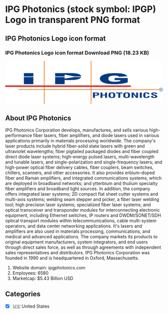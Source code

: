 # IPG Photonics (stock symbol: IPGP) Logo in transparent PNG format

## IPG Photonics Logo icon format

### IPG Photonics Logo icon format Download PNG (18.23 KB)

![IPG Photonics Logo icon format Download PNG (18.23 KB)](/img/orig/IPGP-30817997.png)

## About IPG Photonics

IPG Photonics Corporation develops, manufactures, and sells various high-performance fiber lasers, fiber amplifiers, and diode lasers used in various applications primarily in materials processing worldwide. The company's laser products include hybrid fiber-solid state lasers with green and ultraviolet wavelengths; fiber pigtailed packaged diodes and fiber coupled direct diode laser systems; high-energy pulsed lasers, multi-wavelength and tunable lasers, and single-polarization and single-frequency lasers; and high-power optical fiber delivery cables, fiber couplers, beam switches, chillers, scanners, and other accessories. It also provides erbium-doped fiber and Raman amplifiers, and integrated communications systems, which are deployed in broadband networks; and ytterbium and thulium specialty fiber amplifiers and broadband light sources. In addition, the company offers integrated laser systems; 2D compact flat sheet cutter systems and multi-axis systems; welding seam stepper and picker, a fiber laser welding tool; high precision laser systems; specialized fiber laser systems; and optical transceiver and transponder modules for interconnecting electronic equipment, including Ethernet switches, IP routers and DWDM/SONET/SDH optical transport modules within telecommunications, cable multi-system operators, and data center networking applications. It's lasers and amplifiers are also used in materials processing, communications, and medical and advanced applications. The company markets its products to original equipment manufacturers, system integrators, and end users through direct sales force, as well as through agreements with independent sales representatives and distributors. IPG Photonics Corporation was founded in 1990 and is headquartered in Oxford, Massachusetts.

1. Website domain: ipgphotonics.com
2. Employees: 6580
3. Marketcap: $5.43 Billion USD


## Categories
- [x] 🇺🇸 United States
